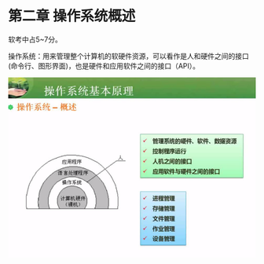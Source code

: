 # 第二章  操作系统概述

软考中占5~7分。

操作系统：用来管理整个计算机的软硬件资源，可以看作是人和硬件之间的接口(命令行、图形界面)，也是硬件和应用软件之间的接口（API）。

![](/imgs/1.3-1操作系统概述.png)

